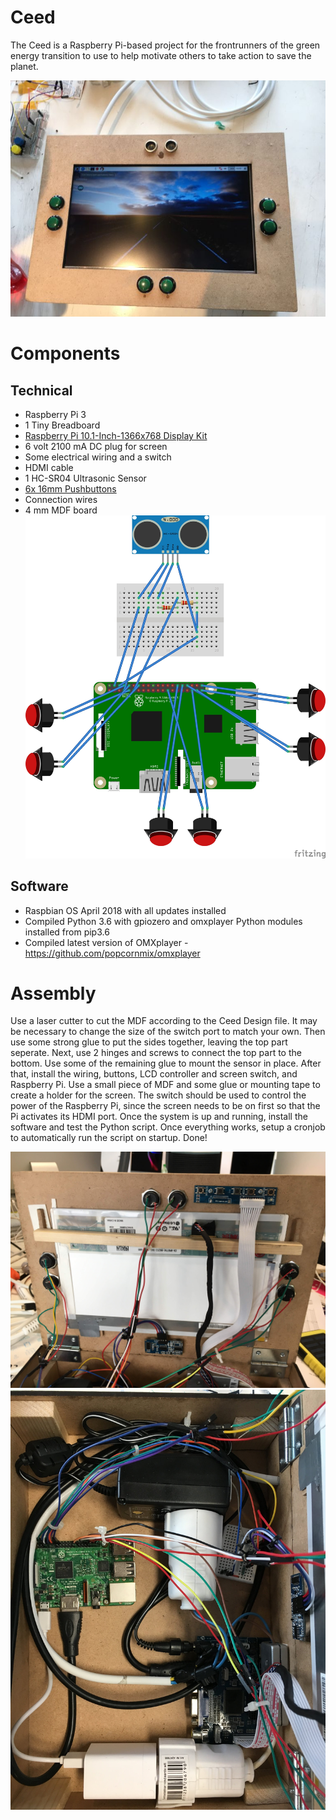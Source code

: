 # Ceed
The Ceed is a Raspberry Pi-based project for the frontrunners of the green energy transition to use to help motivate others to take action to save the planet.

![alt text](https://github.com/jakeh999/Ceed/blob/master/outside_view.jpg "Outside vide of the Ceed")

# Components
## Technical
* Raspberry Pi 3
* 1 Tiny Breadboard
* [Raspberry Pi 10.1-Inch-1366x768 Display Kit](https://wiki.52pi.com/index.php/10.1-Inch-1366x768_Display_Kit(without_Touch_Screen)_SKU:Z-0114)
* 6 volt 2100 mA DC plug for screen
* Some electrical wiring and a switch
* HDMI cable
* 1 HC-SR04 Ultrasonic Sensor
* [6x 16mm Pushbuttons](http://adafru.it/1504)
* Connection wires
* 4 mm MDF board
![alt text](https://github.com/jakeh999/Ceed/blob/master/Ceed_Schematic.jpg "Technical Schematic")

## Software
* Raspbian OS April 2018 with all updates installed
* Compiled Python 3.6 with gpiozero and omxplayer Python modules installed from pip3.6
* Compiled latest version of OMXplayer - https://github.com/popcornmix/omxplayer

# Assembly
Use a laser cutter to cut the MDF according to the Ceed Design file. It may be necessary to change the size of the switch port to match your own. Then use some strong glue to put the sides together, leaving the top part seperate. Next, use 2 hinges and screws to connect the top part to the bottom. Use some of the remaining glue to mount the sensor in place. After that, install the wiring, buttons, LCD controller and screen switch, and Raspberry Pi. Use a small piece of MDF and some glue or mounting tape to create a holder for the screen. The switch should be used to control the power of the Raspberry Pi, since the screen needs to be on first so that the Pi activates its HDMI port. Once the system is up and running, install the software and test the Python script. Once everything works, setup a cronjob to automatically run the script on startup. Done!

![alt text](https://github.com/jakeh999/Ceed/blob/master/top_view.jpg "Top view of box")
![alt text](https://github.com/jakeh999/Ceed/blob/master/bottom_view.jpg "Bottom view of box")

